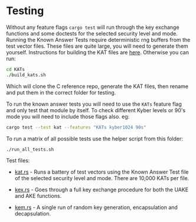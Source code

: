 # Testing

Without any feature flags `cargo test` will run through the key exchange functions and some doctests for the selected security level and mode. Running the Known Answer Tests require deterministic rng buffers from the test vector files. These files are quite large, you will need to generate them yourself. Instructions for building the KAT files are [here](./KATs/readme.md). Otherwise you can run:
```bash
cd KATs
./build_kats.sh
```

Which will clone the C reference repo, generate the KAT files, then rename and put them in the correct folder for testing.

To run the known answer tests you will need to use the `KATs` feature flag and only test that module by itself. To check different Kyber levels or 90's mode you will need to include those flags also. eg:
```bash
cargo test --test kat --features "KATs kyber1024 90s"
```

To run a matrix of all possible tests use the helper script from this folder:
```bash
./run_all_tests.sh
```

Test files:

* [kat.rs](./kat.rs)  - Runs a battery of test vectors using the Known Answer Test file of the selected security level and mode. There are 10,000 KATs per file.

* [kex.rs](./kex.rs) - Goes through a full key exchange procedure for both the UAKE and AKE functions.

* [kem.rs](./kem.rs) - A single run of random key generation, encapsulation and decapsulation.
